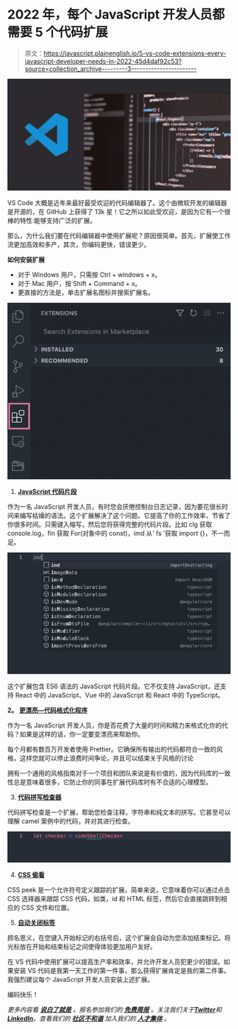 # 2022 年，每个 JavaScript 开发人员都需要 5 个代码扩展

> 原文：<https://javascript.plainenglish.io/5-vs-code-extensions-every-javascript-developer-needs-in-2022-45d4daf92c53?source=collection_archive---------3----------------------->

![](img/b945ad9bc01dee388eab043cf1fc92c2.png)

VS Code 大概是近年来最好最受欢迎的代码编辑器了。这个由微软开发的编辑器是开源的，在 GitHub 上获得了 13k 星！它之所以如此受欢迎，是因为它有一个很棒的特性:能够支持广泛的扩展。

那么，为什么我们要在代码编辑器中使用扩展呢？原因很简单。首先，扩展使工作流更加高效和多产，其次，你编码更快，错误更少。

**如何安装扩展**

*   对于 Windows 用户，只需按 Ctrl + windows + x。
*   对于 Mac 用户，按 Shift + Command + x。
*   更直接的方法是，单击扩展名图标并搜索扩展名。

![](img/79de29dfeb35330ae3d23580f3a4b4cb.png)

1.  [**JavaScript 代码片段**](https://marketplace.visualstudio.com/items?itemName=xabikos.JavaScriptSnippets)

作为一名 JavaScript 开发人员，有时您会厌倦控制台日志记录，因为要花很长时间来编写枯燥的语法。这个扩展解决了这个问题。它提高了你的工作效率，节省了你很多时间。只需键入缩写，然后您将获得完整的代码片段。比如 clg 获取 console.log，fin 获取 For(对象中的 const)，imd 从' fs '获取 import {}，不一而足。

![](img/2c70f66509c460963979d1667aa512fe.png)

这个扩展包含 ES6 语法的 JavaScript 代码片段。它不仅支持 JavaScript，还支持 React 中的 JavaScript、Vue 中的 JavaScript 和 React 中的 TypeScript。

**2。** [**更漂亮—代码格式化程序**](https://marketplace.visualstudio.com/items?itemName=esbenp.prettier-vscode)

作为一名 JavaScript 开发人员，你是否花费了大量的时间和精力来格式化你的代码？如果是这样的话，你一定要变漂亮来帮助你。

每个月都有数百万开发者使用 Prettier。它确保所有输出的代码都符合一致的风格，这样您就可以停止浪费时间争论，并且可以结束关于风格的讨论

拥有一个通用的风格指南对于一个项目和团队来说是有价值的，因为代码库的一致性总是意味着很多，它防止你的同事在扩展代码库时有不合适的心理模型。

3. [**代码拼写检查器**](https://marketplace.visualstudio.com/items?itemName=streetsidesoftware.code-spell-checker)

代码拼写检查是一个扩展，帮助您检查注释，字符串和纯文本的拼写。它甚至可以理解 camel 案例中的代码，并对其进行检查。

![](img/e6a99b9fbc634a8bf550cdb381d0a46f.png)

4. [**CSS 偷看**](https://marketplace.visualstudio.com/items?itemName=pranaygp.vscode-css-peek)

CSS peek 是一个允许符号定义跟踪的扩展，简单来说，它意味着你可以通过点击 CSS 选择器来跟踪 CSS 代码，如类，id 和 HTML 标签，然后它会直接跳转到相应的 CSS 文件和位置。

5. [**自动关闭标签**](https://marketplace.visualstudio.com/items?itemName=formulahendry.auto-close-tag)

顾名思义，在您键入开始标记的右括号后，这个扩展会自动为您添加结束标记。将光标放在开始和结束标记之间使得体验更加用户友好。

在 VS 代码中使用扩展可以提高生产率和效率，并允许开发人员犯更少的错误。如果安装 VS 代码是我第一天工作的第一件事，那么获得扩展肯定是我的第二件事。我强烈建议每个 JavaScript 开发人员安装上述扩展。

编码快乐！

*更多内容看* [***说白了就是***](https://plainenglish.io/) *。报名参加我们的* [***免费周报***](http://newsletter.plainenglish.io/) *。关注我们关于*[***Twitter***](https://twitter.com/inPlainEngHQ)*和*[***LinkedIn***](https://www.linkedin.com/company/inplainenglish/)*。查看我们的* [***社区不和谐***](https://discord.gg/GtDtUAvyhW) *加入我们的* [***人才集体***](https://inplainenglish.pallet.com/talent/welcome) *。*